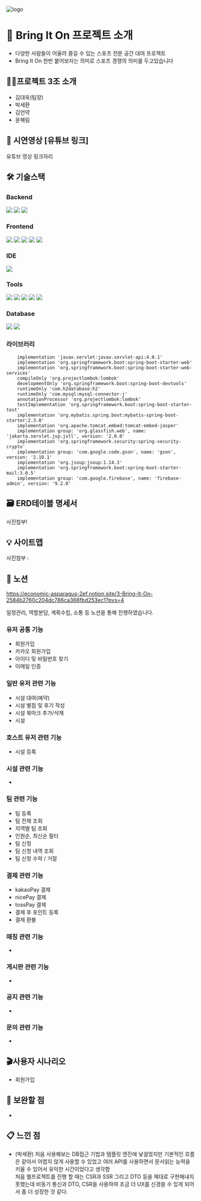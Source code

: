 ![logo](https://github.com/saki8661/bankapp_v1/assets/135561587/06e4488a-3b25-4887-a44e-7a6e2931ef15)

# 📝 Bring It On 프로젝트 소개
- 다양한 사람들이 어울려 즐길 수 있는 스포츠 전문 공간 대여 프로젝트
- Bring It On 한번 붙어보자는 의미로 스포츠 경쟁의 의미를 두고있습니다


## 🤝🏻프로젝트 3조 소개
- 김대욱(팀장)
- 박세환
- 김언약
- 윤혜림

## 🎥 시연영상 [유튜브 링크]
유튜브 영상 링크자리

## 🛠 기술스택

### Backend
<img src="https://img.shields.io/badge/Springboot-6DB33F?style=for-the-badge&logo=Spring-Boot&logoColor=white"> <img src="https://img.shields.io/badge/MyBatis-5056E5?style=for-the-badge&logo=&logoColor=white"> <img src="https://img.shields.io/badge/JSP-F5C300?style=for-the-badge&logo=&logoColor=white">

### Frontend
<img src="https://img.shields.io/badge/HTML5-E34F26?style=for-the-badge&logo=html5&logoColor=white"> <img src="https://img.shields.io/badge/CSS-1572B6?style=for-the-badge&logo=css3&logoColor=white"> <img src="https://img.shields.io/badge/JavaScript-F7DF1E?style=for-the-badge&logo=javascript&logoColor=white"> <img src="https://img.shields.io/badge/jquery-0769AD?style=for-the-badge&logo=jquery&logoColor=white"> <img src="https://img.shields.io/badge/bootstrap-7952B3?style=for-the-badge&logo=bootstrap&logoColor=white">

### IDE
<img src="https://img.shields.io/badge/IntelliJ IDEA-1A1F71?style=for-the-badge&logo=intellijidea&logoColor=white"> 

### Tools
<img src="https://img.shields.io/badge/Git-F05032?style=for-the-badge&logo=Git&logoColor=white"> <img src="https://img.shields.io/badge/GitHub-181717?style=for-the-badge&logo=GitHub&logoColor=white"> <img src="https://img.shields.io/badge/postman-FF6C37?style=for-the-badge&logo=postman&logoColor=white"> <img src="https://img.shields.io/badge/figma-764ABC?style=for-the-badge&logo=figma&logoColor=white"> <img src="https://img.shields.io/badge/Notion-000000?style=for-the-badge&logo=Notion&logoColor=white">

### Database
<img src="https://img.shields.io/badge/MySQL-4479A1?style=for-the-badge&logo=MySQL&logoColor=white"> <img src="https://img.shields.io/badge/h2-F9DC3E?style=for-the-badge&logo=h2&logoColor=white">


### 라이브러리
```
    implementation 'javax.servlet:javax.servlet-api:4.0.1' 
    implementation 'org.springframework.boot:spring-boot-starter-web'
    implementation 'org.springframework.boot:spring-boot-starter-web-services'
    compileOnly 'org.projectlombok:lombok'
    developmentOnly 'org.springframework.boot:spring-boot-devtools'
    runtimeOnly 'com.h2database:h2'
    runtimeOnly 'com.mysql:mysql-connector-j'
    annotationProcessor 'org.projectlombok:lombok'
    testImplementation 'org.springframework.boot:spring-boot-starter-test'
    implementation 'org.mybatis.spring.boot:mybatis-spring-boot-starter:2.3.0'
    implementation 'org.apache.tomcat.embed:tomcat-embed-jasper'
    implementation group: 'org.glassfish.web', name: 'jakarta.servlet.jsp.jstl', version: '2.0.0'
    implementation 'org.springframework.security:spring-security-crypto'
    implementation group: 'com.google.code.gson', name: 'gson', version: '2.10.1'
    implementation 'org.jsoup:jsoup:1.14.3' 
    implementation 'org.springframework.boot:spring-boot-starter-mail:3.0.5'
    implementation group: 'com.google.firebase', name: 'firebase-admin', version: '9.2.0'
```

## 🗃 ERD테이블 명세서
사진첨부!

## 💡 사이트맵
사진첨부 :

## 📝 노션
https://economic-asparagus-2ef.notion.site/3-Bring-It-On-2584b2760c204dc786ca366fbd253ec1?pvs=4

일정관리, 역할분담, 계획수립, 소통 등 노션을 통해 진행하였습니다.


### 유저 공통 기능
- 회원가입
- 카카오 회원가입
- 아이디 및 비밀번호 찾기
- 이메일 인증

### 일반 유저 관련 기능
- 시설 대여(예약)
- 시설 별점 및 후기 작성
- 시설 북마크 추가/삭제
- 시설 

### 호스트 유저 관련 기능
- 시설 등록

### 시설 관련 기능
- 

### 팀 관련 기능
- 팀 등록
- 팀 전체 조회
- 지역별 팀 조회
- 인원순, 최신순 필터
- 팀 신청
- 팀 신청 내역 조회
- 팀 신청 수락 / 거절

### 결제 관련 기능
- kakaoPay 결제
- nicePay 결제
- tossPay 결제
- 결제 후 포인트 등록
- 결제 환불

### 매칭 관련 기능
- 

### 게시판 관련 기능
- 

### 공지 관련 기능
- 

### 문의 관련 기능
-

## 🎬사용자 시나리오
- 회원가입  


## 🔩 보완할 점
-

 
## 📋 느낀 점
- (박세환) 처음 사용해보는 DB접근 기법과 템플릿 엔진에 낯설었지만 기본적인 흐름은 같아서 어렵지 않게 사용할 수 있었고 여러 API를 사용하면서 문서읽는 능력을 키울 수 있어서 유익한 시간이었다고 생각함 <br>
처음 웹프로젝트를 진행 할 때는 CSR과 SSR 그리고 DTO 등을 제대로 구현해내지 못했는데 비동기 통신과 DTO, CSR을 사용하여 조금 더 UX를 신경쓸 수 있게 되어서 좀 더 성장한 것 같다.
